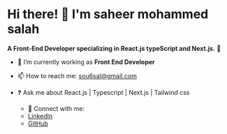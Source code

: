 # Hi there! 👋 I'm saheer mohammed salah  
**A Front-End Developer specializing in React.js typeScript and Next.js.** 🌟  
- 🌱 I’m currently working as **Front End Developer**  
- 📫 How to reach me: [sou6sal@gmail.com](mailto:sou6sal@gmail.com)
- ❓ Ask me about  React.js | Typescript | Next.js | Tailwind css

  - 🔗 Connect with me:
  - [LinkedIn](https://www.linkedin.com/in/saheer-salah-148325253/)
  - [GitHub](https://github.com/souhairSalah)


